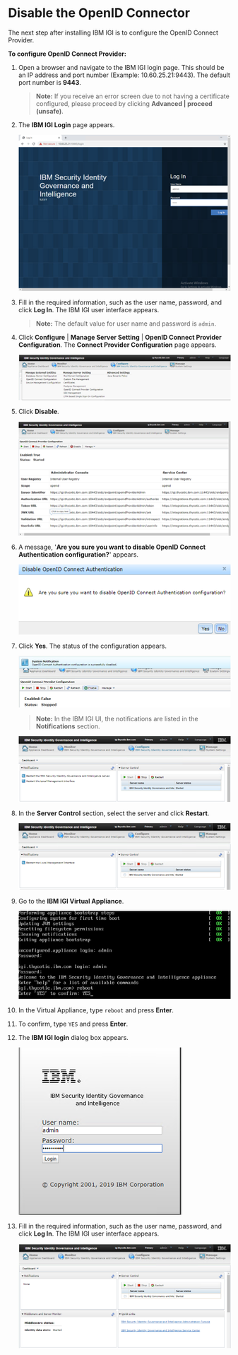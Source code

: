 [title]: # (Configure the OpenID Connect Provider)
[tags]: # (introduction)
[priority]: # (3)
# Disable the OpenID Connector

The next step after installing IBM IGI is to configure the OpenID Connect Provider.

__To configure OpenID Connect Provider:__

1. Open a browser and navigate to the IBM IGI login page. This should be an IP address and port number (Example: 10.60.25.21:9443). The default port number is __9443__.

   >**Note:** If you receive an error screen due to not having a certificate configured, please proceed by clicking __Advanced | proceed (unsafe)__.

1. The __IBM IGI Login__ page appears.

   ![ibmlogintwo](images/ibmlogintwo.png)
1. Fill in the required information, such as the user name, password, and click __Log In__. The IBM IGI user interface appears.
   >**Note:** The default value for user name and password is `admin`.
1. Click __Configure__ | __Manage Server Setting__ | __OpenID Connect Provider Configuration__. The __Connect Provider Configuration__ page appears.

   ![openidconnectprovider](images/openidconnectprovider.png)
1. Click __Disable__.

   ![openidconnectproviderstatus](images/openidconnectproviderstatus.png)
1. A message, '__Are you sure you want to disable OpenID Connect Authentication configuration?__' appears.

   ![openidconnectprovidermessage](images/openidconnectprovidermessage.png)
1. Click __Yes__. The status of the configuration appears.

   ![openidconnectprovidersystemnotification](images/openidconnectprovidersystemnotification.png)

   >**Note:** In the IBM IGI UI, the notifications are listed in the __Notifications__ section.

   ![restartibmigiserver](images/restartibmigiserver.png)
1. In the __Server Control__ section, select the server and click __Restart__.

   ![restartibmigilocalmgmtinterface](images/restartibmigilocalmgmtinterface.png)
1. Go to the __IBM IGI Virtual Appliance__.

   ![Virtualappliancereboot](images/virtualappliancereboot.png)
1. In the Virtual Appliance, type `reboot` and press __Enter__.
1. To confirm, type `YES` and press __Enter__.
1. The __IBM IGI login__ dialog box appears.

   ![ibmigilogin](images/ibmigilogin.png)
1. Fill in the required information, such as the user name, password, and click __Log In__. The IBM IGI user interface appears.

   ![ibmigiuserinterface](images/ibmigiuserinterface.png)

